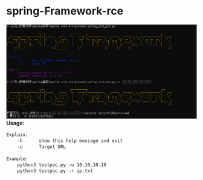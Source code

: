 # spring-Framework-rce

![img](https://github.com/NewBeginning6/spring-Framework-rce/blob/main/use.png)
**Usage:**

    Explain:
        -h      show this help message and exit
        -u      Target URL

    Example:
        python3 testpoc.py -u 10.10.10.10
        python3 testpoc.py -r ip.txt
        

